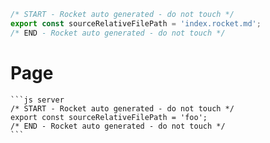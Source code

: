 ```js server
/* START - Rocket auto generated - do not touch */
export const sourceRelativeFilePath = 'index.rocket.md';
/* END - Rocket auto generated - do not touch */
```

# Page

````
```js server
/* START - Rocket auto generated - do not touch */
export const sourceRelativeFilePath = 'foo';
/* END - Rocket auto generated - do not touch */
```
````
